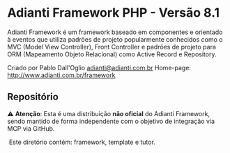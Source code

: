# Adianti Framework PHP - Versão 8.1

Adianti Framework é um framework baseado em componentes e orientado à eventos que utiliza padrões de projeto popularmente conhecidos como o MVC (Model View Controller), Front Controller e padrões de projeto para ORM (Mapeamento Objeto Relacional) como Active Record e Repository.

Criado por Pablo Dall'Oglio adianti@adianti.com.br Home-page: http://www.adianti.com.br/framework

## Repositório

⚠️ **Atenção**: Esta é uma distribuição **não oficial** do Adianti Framework, sendo mantido de forma independente com o objetivo de integração via MCP via GitHub.

 Este diretório contém: framework, template e tutor.

 
